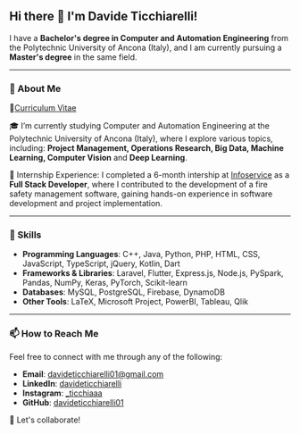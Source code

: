## Hi there 👋 I'm **Davide Ticchiarelli**!

I have a **Bachelor's degree in Computer and Automation Engineering** from the Polytechnic University of Ancona (Italy), and I am currently pursuing a **Master's degree** in the same field.

---

### 🚀 About Me
📄[Curriculum Vitae](https://github.com/user-attachments/files/19959232/CV_Ticchiarelli_Davide__ENG_.pdf)


🎓  I’m currently studying Computer and Automation Engineering at the Polytechnic University of Ancona (Italy), where I explore various topics, including: **Project Management, Operations Research, Big Data, Machine Learning, Computer Vision** and **Deep Learning**.

💼 Internship Experience: I completed a 6-month intership at [Infoservice](https://www.infoservicenet.it/) as a **Full Stack Developer**, where I contributed to the development of a fire safety management software, gaining hands-on experience in software development and project implementation.

---

### 🔧 Skills

- **Programming Languages**: C++, Java, Python, PHP, HTML, CSS, JavaScript, TypeScript, jQuery, Kotlin, Dart
- **Frameworks & Libraries**: Laravel, Flutter, Express.js, Node.js, PySpark, Pandas, NumPy, Keras, PyTorch, Scikit-learn
- **Databases**: MySQL, PostgreSQL, Firebase, DynamoDB
- **Other Tools**: LaTeX, Microsoft Project, PowerBI, Tableau, Qlik
  
--- 
### 📫 How to Reach Me

Feel free to connect with me through any of the following:

- **Email**: [davideticchiarelli01@gmail.com](mailto:davideticchiarelli01@gmail.com)
- **LinkedIn**: [davideticchiarelli](https://www.linkedin.com/in/davideticchiarelli)
- **Instagram**: [_ticchiaaa](https://www.instagram.com/_ticchiaaa)
- **GitHub**: [davideticchiarelli01](https://github.com/davideticchiarelli01)

👯 Let's collaborate!

<!--
**davideticchiarelli01/davideticchiarelli01** is a ✨ _special_ ✨ repository because its `README.md` (this file) appears on your GitHub profile.

Here are some ideas to get you started:

- 🔭 I’m currently working on ...
- 🌱 I’m currently learning ...
- 👯 I’m looking to collaborate on ...
- 🤔 I’m looking for help with ...
- 💬 Ask me about ...
- 📫 How to reach me: ...
- 😄 Pronouns: ...
- ⚡ Fun fact: ...
-->
